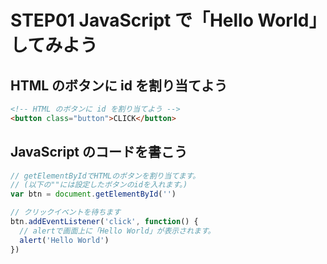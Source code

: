 # STEP01 JavaScript で「Hello World」してみよう

## HTML のボタンに id を割り当てよう

```html
<!-- HTML のボタンに id を割り当てよう -->
<button class="button">CLICK</button>
```

## JavaScript のコードを書こう

```js
// getElementByIdでHTMLのボタンを割り当てます。
// (以下の""には設定したボタンのidを入れます。)
var btn = document.getElementById('')

// クリックイベントを待ちます
btn.addEventListener('click', function() {
  // alertで画面上に「Hello World」が表示されます。
  alert('Hello World')
})
```
